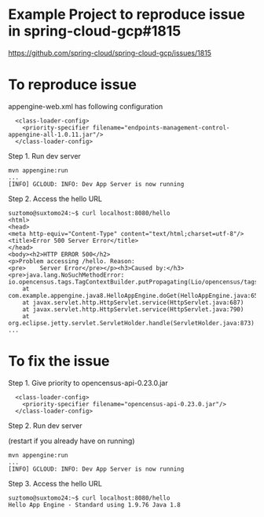 # Example Project to reproduce issue in spring-cloud-gcp#1815

https://github.com/spring-cloud/spring-cloud-gcp/issues/1815

# To reproduce issue

appengine-web.xml has following configuration

```
  <class-loader-config>
    <priority-specifier filename="endpoints-management-control-appengine-all-1.0.11.jar"/>
  </class-loader-config>
```

Step 1. Run dev server

```
mvn appengine:run
...
[INFO] GCLOUD: INFO: Dev App Server is now running
```

Step 2. Access the hello URL

```
suztomo@suxtomo24:~$ curl localhost:8080/hello
<html>
<head>
<meta http-equiv="Content-Type" content="text/html;charset=utf-8"/>
<title>Error 500 Server Error</title>
</head>
<body><h2>HTTP ERROR 500</h2>
<p>Problem accessing /hello. Reason:
<pre>    Server Error</pre></p><h3>Caused by:</h3><pre>java.lang.NoSuchMethodError: io.opencensus.tags.TagContextBuilder.putPropagating(Lio/opencensus/tags/TagKey;Lio/opencensus/tags/TagValue;)Lio/opencensus/tags/TagContextBuilder;
	at com.example.appengine.java8.HelloAppEngine.doGet(HelloAppEngine.java:65)
	at javax.servlet.http.HttpServlet.service(HttpServlet.java:687)
	at javax.servlet.http.HttpServlet.service(HttpServlet.java:790)
	at org.eclipse.jetty.servlet.ServletHolder.handle(ServletHolder.java:873)
...
```

# To fix the issue

Step 1. Give priority to opencensus-api-0.23.0.jar

```
  <class-loader-config>
    <priority-specifier filename="opencensus-api-0.23.0.jar"/>
  </class-loader-config>
```

Step 2. Run dev server

(restart if you already have on running)

```
mvn appengine:run
...
[INFO] GCLOUD: INFO: Dev App Server is now running
```

Step 3. Access the hello URL

```
suztomo@suxtomo24:~$ curl localhost:8080/hello
Hello App Engine - Standard using 1.9.76 Java 1.8
```

